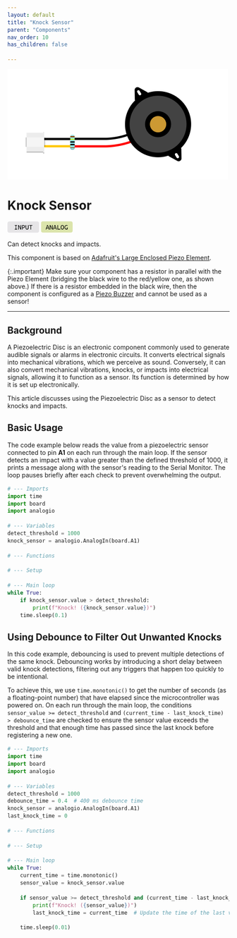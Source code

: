 ```yaml
---
layout: default
title: "Knock Sensor"
parent: "Components"
nav_order: 10
has_children: false

---
```


<img src="assets/knock-sensor.png" alt="Knock Sensor" width="500"/>

# Knock Sensor

<a href="../../glossary/glossary"><img src="../../glossary/assets/input.png" alt="Input" width="72"/></a> <a href="../../glossary/glossary"><img src="../../glossary/assets/analog.png" alt="Analog" width="72"/></a>

Can detect knocks and impacts.

This component is based on [Adafruit's Large Enclosed Piezo Element](https://www.adafruit.com/product/1739).

{:.important}
Make sure your component has a resistor in parallel with the Piezo Element (bridging the black wire to the red/yellow one, as shown above.) If there is a resistor embedded in the black wire, then the component is configured as a [Piezo Buzzer](../piezo-buzzer/piezo-buzzer) and cannot be used as a sensor!

---

## Background

A Piezoelectric Disc is an electronic component commonly used to generate audible signals or alarms in electronic circuits. It converts electrical signals into mechanical vibrations, which we perceive as sound. Conversely, it can also convert mechanical vibrations, knocks, or impacts into electrical signals, allowing it to function as a sensor. Its function is determined by how it is set up electronically.

This article discusses using the Piezoelectric Disc as a sensor to detect knocks and impacts.

## Basic Usage

The code example below reads the value from a piezoelectric sensor connected to pin **A1** on each run through the main loop. If the sensor detects an impact with a value greater than the defined threshold of 1000, it prints a message along with the sensor's reading to the Serial Monitor. The loop pauses briefly after each check to prevent overwhelming the output.

```python
# --- Imports
import time
import board
import analogio

# --- Variables
detect_threshold = 1000
knock_sensor = analogio.AnalogIn(board.A1)

# --- Functions

# --- Setup

# --- Main loop
while True:
    if knock_sensor.value > detect_threshold:
        print(f"Knock! ({knock_sensor.value})")
    time.sleep(0.1)

```



## Using Debounce to Filter Out Unwanted Knocks

In this code example, debouncing is used to prevent multiple detections of the same knock. Debouncing works by introducing a short delay between valid knock detections, filtering out any triggers that happen too quickly to be intentional.

To achieve this, we use `time.monotonic()` to get the number of seconds (as a floating-point number) that have elapsed since the microcontroller was powered on. On each run through the main loop, the conditions `sensor_value >= detect_threshold` and `(current_time - last_knock_time) > debounce_time` are checked to ensure the sensor value exceeds the threshold and that enough time has passed since the last knock before registering a new one.

```python
# --- Imports
import time
import board
import analogio

# --- Variables
detect_threshold = 1000
debounce_time = 0.4  # 400 ms debounce time
knock_sensor = analogio.AnalogIn(board.A1)
last_knock_time = 0

# --- Functions

# --- Setup

# --- Main loop
while True:
    current_time = time.monotonic()
    sensor_value = knock_sensor.value

    if sensor_value >= detect_threshold and (current_time - last_knock_time) > debounce_time:
        print(f"Knock! ({sensor_value})")
        last_knock_time = current_time  # Update the time of the last valid knock

    time.sleep(0.01)
```
